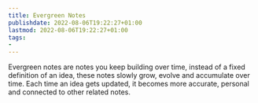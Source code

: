 ```yaml
---
title: Evergreen Notes
publishdate: 2022-08-06T19:22:27+01:00
lastmod: 2022-08-06T19:22:27+01:00
tags: 
- 
---
```












Evergreen notes are notes you keep building over time, instead of a fixed definition of an idea, these notes slowly grow, evolve and accumulate over time. Each time an idea gets updated, it becomes more accurate, personal and connected to other related notes.





